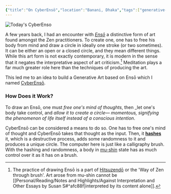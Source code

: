 ```yaml
---
{"title":"On CyberEnsō","location":"Banani, Dhaka","tags":["generative-art","art"],"created":"2023-02-07T10:56:05+06:00","updated":"2024-01-09T10:26:46+06:00","dg-publish":true,"dg-note-icon":3,"dg-path":"Musings/On CyberEnsō.md","permalink":"/musings/on-cyber-enso/","dgPassFrontmatter":true,"noteIcon":3}
---
```


![Today's CyberEnso](https://enso.utsob.me/daily-source.jpg)

A few years back, I had an encounter with _[Ensō](https://en.wikipedia.org/wiki/Ens%C5%8D)_ a distinctive form of art found amongst the Zen practitioners. To create one, one has to free his body from mind and draw a circle in ideally one stroke (or two sometimes). It can be either an open or a closed circle, and they mean different things. While this art form is not exactly contemporary, it is modern in the sense that it negates the interpretative aspect of art criticism.[^1] Meditation plays a far much greater role here than the techniques of producing the art.

This led me to an idea to build a Generative Art based on Ensō which I named [CyberEnsō](https://enso.utsob.me/).

### How Does it Work?
To draw an Ensō, one must _free one's mind of thoughts_, then _let one's body take control, and _allow it to create a circle— momentous, signifying the phenomenon of life itself instead of a conscious intention_.

CyberEnsō can be considered a means to do so. One has to free one's mind of thought and CyberEnsō takes that thought as the input. Then, it **[hashes](https://en.wikipedia.org/wiki/Hash_function)** it, which is a destructive process, adds some randomness to it and produces a unique circle. The computer here is just like a calligraphy brush. With the hashing and randomness, a body in [mu-shin](https://en.wikipedia.org/wiki/Mushin_(mental_state)) state has as much control over it as it has on a brush.

[^1]: The practice of drawing Ensō is a part of [Hitsuzendō](https://en.wikipedia.org/wiki/Hitsuzend%C5%8D#Philosophical_background) or the 'Way of Zen through brush'. Art arose from mu-shin cannot be [[Personal/Reading/Notes and Highlights/Against Interpretation and Other Essays by Susan S#^afc88f\|interpreted by its content alone]].